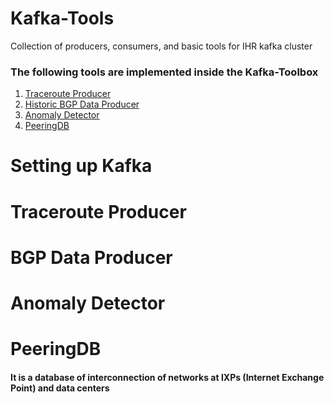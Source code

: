 # Kafka-Tools
Collection of producers, consumers, and basic tools for IHR kafka cluster

### The following tools are implemented inside the Kafka-Toolbox
1. [Traceroute Producer](#traceroute-producer)
2. [Historic BGP Data Producer](#bgp-data-producer)
3. [Anomaly Detector](#anomaly-detector)
4. [PeeringDB](#peeringdb)
# Setting up Kafka

# Traceroute Producer

# BGP Data Producer

# Anomaly Detector

# PeeringDB
#### It is a database of interconnection of networks at IXPs (Internet Exchange Point) and data centers
